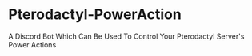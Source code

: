 # Pterodactyl-PowerAction
A Discord Bot Which Can Be Used To Control Your Pterodactyl Server's Power Actions
